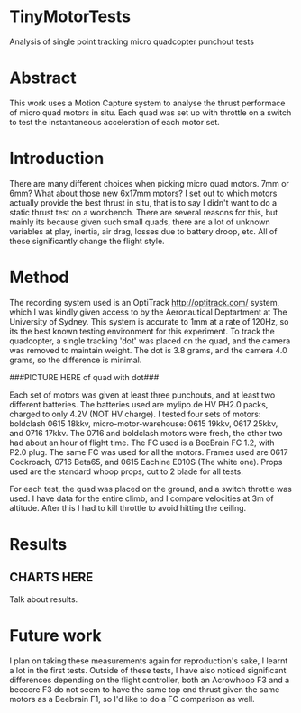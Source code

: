 # TinyMotorTests
Analysis of single point tracking micro quadcopter punchout tests

# Abstract
This work uses a Motion Capture system to analyse the thrust performace of micro quad motors in situ. Each quad was set up with throttle on a switch to test the instantaneous acceleration of each motor set.

# Introduction
There are many different choices when picking micro quad motors. 7mm or 6mm? What about those new 6x17mm motors? I set out to which motors actually provide the best thrust in situ, that is to say I didn't want to do a static thrust test on a workbench. There are several reasons for this, but mainly its because given such small quads, there are a lot of unknown variables at play, inertia, air drag, losses due to battery droop, etc. All of these significantly change the flight style.

# Method
The recording system used is an OptiTrack http://optitrack.com/ system, which I was kindly given access to by the Aeronautical Deptartment at The University of Sydney. This system is accurate to 1mm at a rate of 120Hz, so its the best known testing environment for this experiment. To track the quadcopter, a single tracking 'dot' was placed on the quad, and the camera was removed to maintain weight. The dot is 3.8 grams, and the camera 4.0 grams, so the difference is minimal.

###PICTURE HERE of quad with dot###

Each set of motors was given at least three punchouts, and at least two different batteries. The batteries used are mylipo.de HV PH2.0 packs, charged to only 4.2V (NOT HV charge). I tested four sets of motors: boldclash 0615 18kkv, micro-motor-warehouse: 0615 19kkv, 0617 25kkv, and 0716 17kkv. The 0716 and boldclash motors were fresh, the other two had about an hour of flight time. The FC used is a BeeBrain FC 1.2, with P2.0 plug. The same FC was used for all the motors. Frames used are 0617 Cockroach, 0716 Beta65, and 0615 Eachine E010S (The white one). Props used are the standard whoop props, cut to 2 blade for all tests.

For each test, the quad was placed on the ground, and a switch throttle was used. I have data for the entire climb, and I compare velocities at 3m of altitude. After this I had to kill throttle to avoid hitting the ceiling. 

# Results

## CHARTS HERE ##

Talk about results.

# Future work
I plan on taking these measurements again for reproduction's sake, I learnt a lot in the first tests. Outside of these tests, I have also noticed significant differences depending on the flight controller, both an Acrowhoop F3 and a beecore F3 do not seem to have the same top end thrust given the same motors as a Beebrain F1, so I'd like to do a FC comparison as well.
